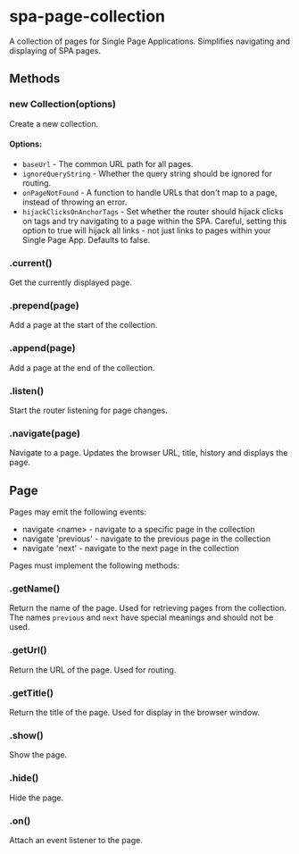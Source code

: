 # spa-page-collection

A collection of pages for Single Page Applications. Simplifies navigating and displaying of SPA pages.

## Methods

### new Collection(options)

Create a new collection.

#### Options:

- `baseUrl` - The common URL path for all pages.
- `ignoreQueryString` - Whether the query string should be ignored for routing.
- `onPageNotFound` - A function to handle URLs that don't map to a page, instead of throwing an error.
- `hijackClicksOnAnchorTags` - Set whether the router should hijack clicks on <a/> tags and try navigating to a page 
within the SPA. Careful, setting this option to true will hijack all links - not just links to pages within your Single Page App. Defaults to false.

### .current()

Get the currently displayed page.

### .prepend(page)

Add a page at the start of the collection.

### .append(page)

Add a page at the end of the collection.

### .listen()

Start the router listening for page changes.

### .navigate(page)

Navigate to a page. Updates the browser URL, title, history and displays the page.

## Page

Pages may emit the following events:

- navigate &lt;name&gt; - navigate to a specific page in the collection
- navigate 'previous' - navigate to the previous page in the collection
- navigate 'next' - navigate to the next page in the collection

Pages must implement the following methods:

### .getName()

Return the name of the page. Used for retrieving pages from the collection. The names `previous` and `next` have special meanings and should not be used.

### .getUrl()

Return the URL of the page. Used for routing.

### .getTitle()

Return the title of the page. Used for display in the browser window.

### .show()

Show the page.

### .hide()

Hide the page.

### .on()

Attach an event listener to the page.
